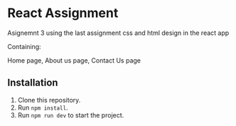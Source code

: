 # React Assignment

Asignemnt 3 using the last assignment css and html design in the react app

Containing:
 
 Home page, About us page, Contact Us page 

## Installation
1. Clone this repository.
2. Run `npm install`.
3. Run `npm run dev` to start the project.

